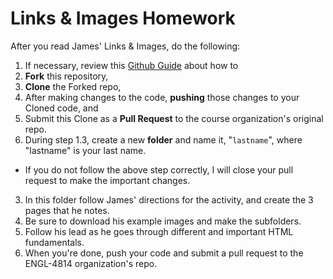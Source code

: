 # Links & Images Homework

After you read James' Links & Images, do the following:

1. If necessary, review this [Github Guide](https://guides.github.com/activities/forking/) about how to
  1. **Fork** this repository,
  2. **Clone** the Forked repo,
  3. After making changes to the code, **pushing** those changes to your Cloned code, and
  4. Submit this Clone as a **Pull Request** to the course organization's original repo.
2. During step 1.3, create a new **folder** and name it, "```lastname```", where "lastname" is your last name.
  - If you do not follow the above step correctly, I will close your pull request to make the important changes. 
3. In this folder follow James' directions for the activity, and create the 3 pages that he notes.
4. Be sure to download his example images and make the subfolders.
5. Follow his lead as he goes through different and important HTML fundamentals.
6. When you're done, push your code and submit a pull request to the ENGL-4814 organization's repo.
